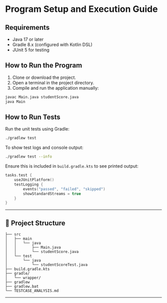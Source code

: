 # Program Setup and Execution Guide

## Requirements
- Java 17 or later
- Gradle 8.x (configured with Kotlin DSL)
- JUnit 5 for testing

## How to Run the Program
1. Clone or download the project.
2. Open a terminal in the project directory.
3. Compile and run the application manually:

```bash
javac Main.java studentScore.java
java Main
```

## How to Run Tests
Run the unit tests using Gradle:

```bash
./gradlew test
```

To show test logs and console output:

```bash
./gradlew test --info
```

Ensure this is included in `build.gradle.kts` to see printed output:

```kotlin
tasks.test {
    useJUnitPlatform()
    testLogging {
        events("passed", "failed", "skipped")
        showStandardStreams = true
    }
}
```


---

## 📂 Project Structure
```
├── src
│   ├── main
│   │   └── java
│   │       ├── Main.java
│   │       └── studentScore.java
│   └── test
│       └── java
│           └── studentScoreTest.java
├── build.gradle.kts
├── gradle/
│   └── wrapper/
├── gradlew
├── gradlew.bat
└── TESTCASE_ANALYSIS.md
```

---
